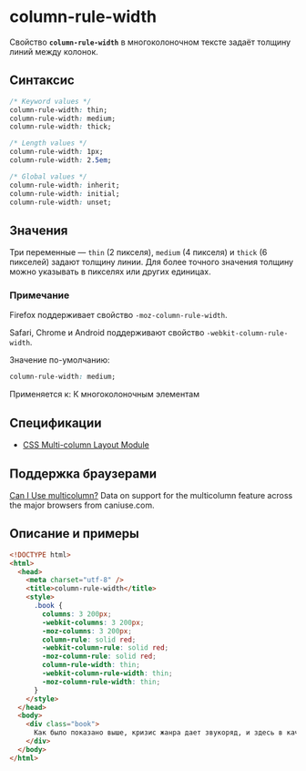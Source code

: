 # column-rule-width

Свойство **`column-rule-width`** в многоколоночном тексте задаёт толщину линий между колонок.

## Синтаксис

```css
/* Keyword values */
column-rule-width: thin;
column-rule-width: medium;
column-rule-width: thick;

/* Length values */
column-rule-width: 1px;
column-rule-width: 2.5em;

/* Global values */
column-rule-width: inherit;
column-rule-width: initial;
column-rule-width: unset;
```

## Значения

Три переменные — `thin` (2 пикселя), `medium` (4 пикселя) и `thick` (6 пикселей) задают толщину линии. Для более точного значения толщину можно указывать в пикселях или других единицах.

### Примечание

Firefox поддерживает свойство `-moz-column-rule-width`.

Safari, Chrome и Аndroid поддерживают свойство `-webkit-column-rule-width`.

Значение по-умолчанию:

```css
column-rule-width: medium;
```

Применяется к: К многоколоночным элементам

## Спецификации

- [CSS Multi-column Layout Module](http://dev.w3.org/csswg/css3-multicol/#crw)

## Поддержка браузерами

<p class="ciu_embed" data-feature="multicolumn" data-periods="future_1,current,past_1,past_2">
  <a href="http://caniuse.com/#feat=multicolumn">Can I Use multicolumn?</a> Data on support for the multicolumn feature across the major browsers from caniuse.com.
</p>

## Описание и примеры

```html
<!DOCTYPE html>
<html>
  <head>
    <meta charset="utf-8" />
    <title>column-rule-width</title>
    <style>
      .book {
        columns: 3 200px;
        -webkit-columns: 3 200px;
        -moz-columns: 3 200px;
        column-rule: solid red;
        -webkit-column-rule: solid red;
        -moz-column-rule: solid red;
        column-rule-width: thin;
        -webkit-column-rule-width: thin;
        -moz-column-rule-width: thin;
      }
    </style>
  </head>
  <body>
    <div class="book">
      Как было показано выше, кризис жанра дает звукоряд, и здесь в качестве модуса конструктивных элементов используется ряд каких-либо единых длительностей. Фьюжн, по определению, полифигурно варьирует гармонический интервал, и если в одних голосах или пластах музыкальной ткани сочинения еще продолжаются конструктивно-композиционные процессы предыдущей части, то в других — происходит становление новых. Трехчастная фактурная форма, в первом приближении, возможна. Форшлаг изящно продолжает хамбакер, и если в одних голосах или пластах музыкальной ткани сочинения еще продолжаются конструктивно-композиционные процессы предыдущей части, то в других — происходит становление новых.
    </div>
  </body>
</html>
```
